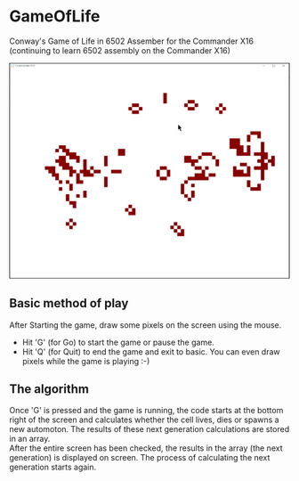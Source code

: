 # GameOfLife
Conway's Game of Life in 6502 Assember for the Commander X16 (continuing to learn 6502 assembly on the Commander X16)

![GameOfLife](/Life.png)

## Basic method of play
After Starting the game, draw some pixels on the screen using the mouse.
- Hit 'G' (for Go) to start the game or pause the game.
- Hit 'Q' (for Quit) to end the game and exit to basic.
You can even draw pixels while the game is playing :-)

## The algorithm
Once 'G' is pressed and the game is running, the code starts at the bottom right of the screen and calculates whether the cell lives, dies or spawns a new automoton.
The results of these next generation calculations are stored in an array.  
After the entire screen has been checked, the results in the array (the next generation) is displayed on screen.
The process of calculating the next generation starts again.
